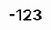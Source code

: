 # -123
<DOCTYPE html>
<html lang= "en">
<head>
 <title>ROADSPIN WORRIORS/<title>
</head>
  <body>
<div class = "container fluid">
<div class = "header">
 <h1>ROADSPIN WORRIORS</h1>
 <h2>CYCLING CLAN</h2>
 </div>
</div>
   <footer = "footer">
    <div ="container">
     <div ="icons">
<a href="mail to :otienod172@gmail.com">
<i class ="fa fa envelopes" title="email"></i>
 </a>
<a href="https://github.com/otienod172">
            <i class="fa fa-github" title="Github"></i>
 </a>
